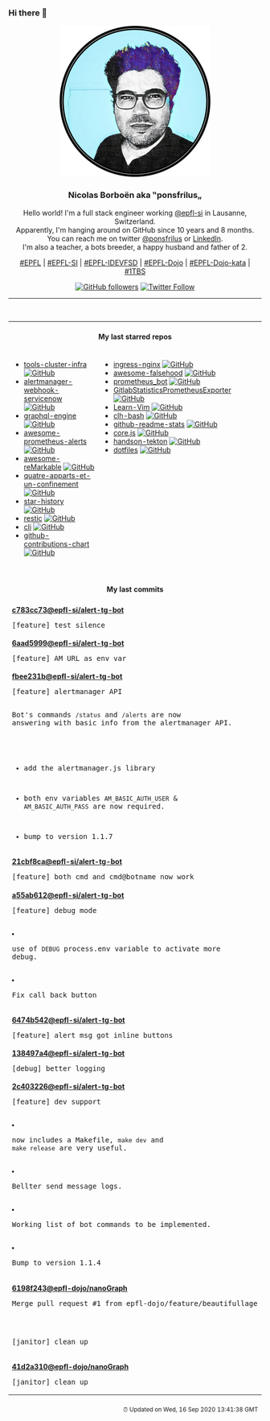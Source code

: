 ### Hi there 👋

<p align="center">
  <!-- use https://avatars3.githubusercontent.com/u/176002?v=4 for your default github picture -->
  <img src="https://raw.githubusercontent.com/ponsfrilus/ponsfrilus/master/img/ponsfrilus.png" title="Nicolas Borboën aka ‟ponsfrilus„" alt="Nicolas Borboën aka ‟ponsfrilus„" />
  <h3 align="center">
    Nicolas Borboën aka ‟ponsfrilus„
  </h3>
  <p align="center">
    Hello world! I'm a full stack engineer working <a href="https://github.com/epfl-si">@epfl-si</a> in Lausanne, Switzerland.
    <br />Apparently, I'm hanging around on GitHub since 10 years and 8 months.
    <br />You can reach me on twitter <a href="https://twitter.com/ponsfrilus">@ponsfrilus</a> or <a href="http://linkedin.com/in/nicolasborboen">LinkedIn</a>.
    <br />I'm also a teacher, a bots breeder, a happy husband and father of 2.
  </p>
  <p align="center">
    <a href="https://www.epfl.ch">#EPFL</a> | 
    <a href="https://github.com/epfl-si/">#EPFL-SI</a> | 
    <a href="https://github.com/epfl-idevfsd">#EPFL-IDEVFSD</a> | 
    <a href="https://github.com/topics/epfl-dojo">#EPFL-Dojo</a> | 
    <a href="https://github.com/topics/epfl-dojo-kata">#EPFL-Dojo-kata</a> | 
    <a href="https://en.wikipedia.org/wiki/Indentation_style#Variant:_1TBS_(OTBS)">#1TBS</a>
  </p>
  <p align="center">
    <a href="https://github.com/ponsfrilus"><img alt="GitHub followers" src="https://img.shields.io/github/followers/ponsfrilus?label=Follow%20me%20on%20github&style=social"></a>
    <a href="https://twitter.com/ponsfrilus"><img alt="Twitter Follow" src="https://img.shields.io/twitter/follow/ponsfrilus?label=follow%20me%20on%20twitter&style=social"></a>
  </p>
  </p><hr><table align="center">
<tr>
<td colspan="2" align="center"><h4>My last starred repos</h4></td>
</tr>
<tr>
<td valign="top">
<ul>
<li>
<a href="https://github.com/epfl-si/tools-cluster-infra" title="Tools running on the EPFL Tools Cluster ran the gitops way from this repository" target="_blank">tools-cluster-infra</a>&nbsp;<a href="https://github.com/epfl-si/tools-cluster-infra" title="Tools running on the EPFL Tools Cluster ran the gitops way from this repository" target="_blank"><img src="https://img.shields.io/github/stars/epfl-si/tools-cluster-infra?style=social" alt="GitHub"></a>
</li>
<li>
<a href="https://github.com/FXinnovation/alertmanager-webhook-servicenow" title="A Prometheus AlertManager webhook receiver that manages ServiceNow incidents from alerts" target="_blank">alertmanager-webhook-servicenow</a>&nbsp;<a href="https://github.com/FXinnovation/alertmanager-webhook-servicenow" title="A Prometheus AlertManager webhook receiver that manages ServiceNow incidents from alerts" target="_blank"><img src="https://img.shields.io/github/stars/FXinnovation/alertmanager-webhook-servicenow?style=social" alt="GitHub"></a>
</li>
<li>
<a href="https://github.com/hasura/graphql-engine" title="Blazing fast, instant realtime GraphQL APIs on Postgres with fine grained access control, also trigger webhooks on database events." target="_blank">graphql-engine</a>&nbsp;<a href="https://github.com/hasura/graphql-engine" title="Blazing fast, instant realtime GraphQL APIs on Postgres with fine grained access control, also trigger webhooks on database events." target="_blank"><img src="https://img.shields.io/github/stars/hasura/graphql-engine?style=social" alt="GitHub"></a>
</li>
<li>
<a href="https://github.com/samber/awesome-prometheus-alerts" title="🚨 Collection of Prometheus alerting rules" target="_blank">awesome-prometheus-alerts</a>&nbsp;<a href="https://github.com/samber/awesome-prometheus-alerts" title="🚨 Collection of Prometheus alerting rules" target="_blank"><img src="https://img.shields.io/github/stars/samber/awesome-prometheus-alerts?style=social" alt="GitHub"></a>
</li>
<li>
<a href="https://github.com/reHackable/awesome-reMarkable" title="A curated list of projects related to the reMarkable tablet" target="_blank">awesome-reMarkable</a>&nbsp;<a href="https://github.com/reHackable/awesome-reMarkable" title="A curated list of projects related to the reMarkable tablet" target="_blank"><img src="https://img.shields.io/github/stars/reHackable/awesome-reMarkable?style=social" alt="GitHub"></a>
</li>
<li>
<a href="https://github.com/IMI-initiative/quatre-apparts-et-un-confinement" title="Repository for the free open-source web-based mobile game "Covidou"" target="_blank">quatre-apparts-et-un-confinement</a>&nbsp;<a href="https://github.com/IMI-initiative/quatre-apparts-et-un-confinement" title="Repository for the free open-source web-based mobile game "Covidou"" target="_blank"><img src="https://img.shields.io/github/stars/IMI-initiative/quatre-apparts-et-un-confinement?style=social" alt="GitHub"></a>
</li>
<li>
<a href="https://github.com/timqian/star-history" title="The missing star history graph of github repos" target="_blank">star-history</a>&nbsp;<a href="https://github.com/timqian/star-history" title="The missing star history graph of github repos" target="_blank"><img src="https://img.shields.io/github/stars/timqian/star-history?style=social" alt="GitHub"></a>
</li>
<li>
<a href="https://github.com/restic/restic" title="Fast, secure, efficient backup program" target="_blank">restic</a>&nbsp;<a href="https://github.com/restic/restic" title="Fast, secure, efficient backup program" target="_blank"><img src="https://img.shields.io/github/stars/restic/restic?style=social" alt="GitHub"></a>
</li>
<li>
<a href="https://github.com/tektoncd/cli" title="A CLI for interacting with Tekton!" target="_blank">cli</a>&nbsp;<a href="https://github.com/tektoncd/cli" title="A CLI for interacting with Tekton!" target="_blank"><img src="https://img.shields.io/github/stars/tektoncd/cli?style=social" alt="GitHub"></a>
</li>
<li>
<a href="https://github.com/sallar/github-contributions-chart" title=":octocat: Generate an image of all your Github contributions" target="_blank">github-contributions-chart</a>&nbsp;<a href="https://github.com/sallar/github-contributions-chart" title=":octocat: Generate an image of all your Github contributions" target="_blank"><img src="https://img.shields.io/github/stars/sallar/github-contributions-chart?style=social" alt="GitHub"></a>
</li>
</ul>
<img width="450" height="1" /></td>
<td valign="top">
<ul>
<li>
<a href="https://github.com/kubernetes/ingress-nginx" title="NGINX Ingress Controller for Kubernetes" target="_blank">ingress-nginx</a>&nbsp;<a href="https://github.com/kubernetes/ingress-nginx" title="NGINX Ingress Controller for Kubernetes" target="_blank"><img src="https://img.shields.io/github/stars/kubernetes/ingress-nginx?style=social" alt="GitHub"></a>
</li>
<li>
<a href="https://github.com/kdeldycke/awesome-falsehood" title="😱 Falsehoods Programmers Believe in" target="_blank">awesome-falsehood</a>&nbsp;<a href="https://github.com/kdeldycke/awesome-falsehood" title="😱 Falsehoods Programmers Believe in" target="_blank"><img src="https://img.shields.io/github/stars/kdeldycke/awesome-falsehood?style=social" alt="GitHub"></a>
</li>
<li>
<a href="https://github.com/inCaller/prometheus_bot" title="Telegram bot for prometheus alerting" target="_blank">prometheus_bot</a>&nbsp;<a href="https://github.com/inCaller/prometheus_bot" title="Telegram bot for prometheus alerting" target="_blank"><img src="https://img.shields.io/github/stars/inCaller/prometheus_bot?style=social" alt="GitHub"></a>
</li>
<li>
<a href="https://github.com/epfl-dojo/GitlabStatisticsPrometheusExporter" title="Gitlab Statistics Prometheus Exporter" target="_blank">GitlabStatisticsPrometheusExporter</a>&nbsp;<a href="https://github.com/epfl-dojo/GitlabStatisticsPrometheusExporter" title="Gitlab Statistics Prometheus Exporter" target="_blank"><img src="https://img.shields.io/github/stars/epfl-dojo/GitlabStatisticsPrometheusExporter?style=social" alt="GitHub"></a>
</li>
<li>
<a href="https://github.com/iggredible/Learn-Vim" title="A book for learning the Vim editor the smart way." target="_blank">Learn-Vim</a>&nbsp;<a href="https://github.com/iggredible/Learn-Vim" title="A book for learning the Vim editor the smart way." target="_blank"><img src="https://img.shields.io/github/stars/iggredible/Learn-Vim?style=social" alt="GitHub"></a>
</li>
<li>
<a href="https://github.com/CommandLineHeroes/clh-bash" title="Arcade game to show your Command Line Hero skills!  The game challenges you to enter as many valid commands as you can in 60 seconds!" target="_blank">clh-bash</a>&nbsp;<a href="https://github.com/CommandLineHeroes/clh-bash" title="Arcade game to show your Command Line Hero skills!  The game challenges you to enter as many valid commands as you can in 60 seconds!" target="_blank"><img src="https://img.shields.io/github/stars/CommandLineHeroes/clh-bash?style=social" alt="GitHub"></a>
</li>
<li>
<a href="https://github.com/anuraghazra/github-readme-stats" title=":zap: Dynamically generated stats for your github readmes" target="_blank">github-readme-stats</a>&nbsp;<a href="https://github.com/anuraghazra/github-readme-stats" title=":zap: Dynamically generated stats for your github readmes" target="_blank"><img src="https://img.shields.io/github/stars/anuraghazra/github-readme-stats?style=social" alt="GitHub"></a>
</li>
<li>
<a href="https://github.com/octokit/core.js" title="Extendable client for GitHub's REST & GraphQL APIs" target="_blank">core.js</a>&nbsp;<a href="https://github.com/octokit/core.js" title="Extendable client for GitHub's REST & GraphQL APIs" target="_blank"><img src="https://img.shields.io/github/stars/octokit/core.js?style=social" alt="GitHub"></a>
</li>
<li>
<a href="https://github.com/joellord/handson-tekton" title="null" target="_blank">handson-tekton</a>&nbsp;<a href="https://github.com/joellord/handson-tekton" title="null" target="_blank"><img src="https://img.shields.io/github/stars/joellord/handson-tekton?style=social" alt="GitHub"></a>
</li>
<li>
<a href="https://github.com/williambelle/dotfiles" title="My Ubuntu / macOS dotfiles" target="_blank">dotfiles</a>&nbsp;<a href="https://github.com/williambelle/dotfiles" title="My Ubuntu / macOS dotfiles" target="_blank"><img src="https://img.shields.io/github/stars/williambelle/dotfiles?style=social" alt="GitHub"></a>
</li>
</ul>
<img width="450" height="1" /></td>
</tr>
<tr>
<td colspan="2" align="center"><h4>My last commits</h4></td>
</tr>
<tr>
        <td colspan="2">
          <div><strong><a href="https://api.github.com/repos/epfl-si/alert-tg-bot/commits/c783cc736dcc2679dbecdeb17e53c2582dab772d" title="2020-09-14T09:22:14.000+02:00" target="_blank">c783cc73</a><a href="https://github.com/epfl-si">@epfl-si</a><a href="https://github.com/epfl-si/alert-tg-bot" title="null">/alert-tg-bot</a></strong></div>
          <pre>[feature] test silence</pre>
        </td>
        </tr><tr>
        <td colspan="2">
          <div><strong><a href="https://api.github.com/repos/epfl-si/alert-tg-bot/commits/6aad599977b5beed689d218bcd5e7261a4e4aef9" title="2020-09-11T19:50:22.000+02:00" target="_blank">6aad5999</a><a href="https://github.com/epfl-si">@epfl-si</a><a href="https://github.com/epfl-si/alert-tg-bot" title="null">/alert-tg-bot</a></strong></div>
          <pre>[feature] AM_URL as env var</pre>
        </td>
        </tr><tr>
        <td colspan="2">
          <div><strong><a href="https://api.github.com/repos/epfl-si/alert-tg-bot/commits/fbee231b5cf04cce61a880190706f330b5fe289d" title="2020-09-11T19:42:42.000+02:00" target="_blank">fbee231b</a><a href="https://github.com/epfl-si">@epfl-si</a><a href="https://github.com/epfl-si/alert-tg-bot" title="null">/alert-tg-bot</a></strong></div>
          <pre>[feature] alertmanager API

Bot's commands `/status` and `/alerts` are now answering with basic info 
from the alertmanager API.

  - add the alertmanager.js library
  - both env variables `AM_BASIC_AUTH_USER` & `AM_BASIC_AUTH_PASS` are 
now required.
  - bump to version 1.1.7</pre>
        </td>
        </tr><tr>
        <td colspan="2">
          <div><strong><a href="https://api.github.com/repos/epfl-si/alert-tg-bot/commits/21cbf8ca8f1ebc1ad530ced3ae6c4f66361e0fb9" title="2020-09-11T18:17:46.000+02:00" target="_blank">21cbf8ca</a><a href="https://github.com/epfl-si">@epfl-si</a><a href="https://github.com/epfl-si/alert-tg-bot" title="null">/alert-tg-bot</a></strong></div>
          <pre>[feature] both cmd and cmd@botname now work</pre>
        </td>
        </tr><tr>
        <td colspan="2">
          <div><strong><a href="https://api.github.com/repos/epfl-si/alert-tg-bot/commits/a55ab6120a0c65d053323e642379c091c87315b1" title="2020-09-11T17:49:39.000+02:00" target="_blank">a55ab612</a><a href="https://github.com/epfl-si">@epfl-si</a><a href="https://github.com/epfl-si/alert-tg-bot" title="null">/alert-tg-bot</a></strong></div>
          <pre>[feature] debug mode

  - use of `DEBUG` process.env variable to activate more debug.
  - Fix call back button</pre>
        </td>
        </tr><tr>
        <td colspan="2">
          <div><strong><a href="https://api.github.com/repos/epfl-si/alert-tg-bot/commits/6474b542b7578853395ffbdea2b6f29e00037047" title="2020-09-11T17:27:46.000+02:00" target="_blank">6474b542</a><a href="https://github.com/epfl-si">@epfl-si</a><a href="https://github.com/epfl-si/alert-tg-bot" title="null">/alert-tg-bot</a></strong></div>
          <pre>[feature] alert msg got inline buttons</pre>
        </td>
        </tr><tr>
        <td colspan="2">
          <div><strong><a href="https://api.github.com/repos/epfl-si/alert-tg-bot/commits/138497a4f82f4eca6368b219c4a1a251f093d6a9" title="2020-09-11T16:45:21.000+02:00" target="_blank">138497a4</a><a href="https://github.com/epfl-si">@epfl-si</a><a href="https://github.com/epfl-si/alert-tg-bot" title="null">/alert-tg-bot</a></strong></div>
          <pre>[debug] better logging</pre>
        </td>
        </tr><tr>
        <td colspan="2">
          <div><strong><a href="https://api.github.com/repos/epfl-si/alert-tg-bot/commits/2c403226f805cb7a24469e620c0086d7d7a6ed9f" title="2020-09-11T16:20:26.000+02:00" target="_blank">2c403226</a><a href="https://github.com/epfl-si">@epfl-si</a><a href="https://github.com/epfl-si/alert-tg-bot" title="null">/alert-tg-bot</a></strong></div>
          <pre>[feature] dev support

  - now includes a Makefile, `make dev` and `make release` are very 
useful.
  - Bellter send message logs.
  - Working list of bot commands to be implemented.
  - Bump to version 1.1.4</pre>
        </td>
        </tr><tr>
        <td colspan="2">
          <div><strong><a href="https://api.github.com/repos/epfl-dojo/nanoGraph/commits/6198f243a60057c0a02149c2df06343c31ed197b" title="2020-09-11T13:04:50.000+02:00" target="_blank">6198f243</a><a href="https://github.com/epfl-dojo">@epfl-dojo</a><a href="https://github.com/epfl-dojo/nanoGraph" title="Récupération de données d'un API json et affichage graphique dans une page HTML statique sans serveur backend">/nanoGraph</a></strong></div>
          <pre>Merge pull request #1 from epfl-dojo/feature/beautifullage

[janitor] clean up</pre>
        </td>
        </tr><tr>
        <td colspan="2">
          <div><strong><a href="https://api.github.com/repos/epfl-dojo/nanoGraph/commits/41d2a3102ddbc494be0a91a35868147ce85990c6" title="2020-09-11T12:59:49.000+02:00" target="_blank">41d2a310</a><a href="https://github.com/epfl-dojo">@epfl-dojo</a><a href="https://github.com/epfl-dojo/nanoGraph" title="Récupération de données d'un API json et affichage graphique dans une page HTML statique sans serveur backend">/nanoGraph</a></strong></div>
          <pre>[janitor] clean up</pre>
        </td>
        </tr><tfoot>
<tr>
<td colspan="2" align="right">
<img width="900" height="1" />
<small>⏰ Updated on Wed, 16 Sep 2020 13:41:38 GMT</small>
</td>
</tr>
</tfoot>
<br />
</table>
